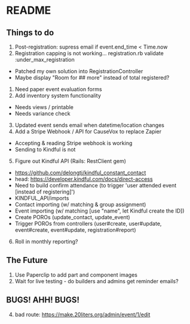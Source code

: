 # README

## Things to do
1. Post-registration: supress email if event.end_time < Time.now
1. Registration capping is not working... registration.rb validate :under_max_registration
  * Patched my own solution into RegistrationController
  * Maybe display "Room for ## more" instead of total registered?
1. Need paper event evaluation forms
1. Add inventory system functionality
  * Needs views / printable
  * Needs variance check
3. Updated event sends email when datetime/location changes
4. Add a Stripe Webhook / API for CauseVox to replace Zapier
  * Accepting & reading Stripe webhook is working
  * Sending to Kindful is not
5. Figure out Kindful API (Rails: RestClient gem)
  * https://github.com/delongtj/kindful_constant_contact
  * head: https://developer.kindful.com/docs/direct-access
  * Need to build confirm attendance (to trigger 'user attended event [instead of registering]')
  * KINDFUL_API/imports
  * Contact importing (w/ matching & group assignment)
  * Event importing (w/ matching [use "name", let Kindful create the ID])
  * Create POROs (update_contact, update_event)
  * Trigger POROs from controllers (user#create, user#update, event#create, event#update, registration#report)
6. Roll in monthly reporting?

## The Future
1. Use Paperclip to add part and component images
1. Wait for live testing - do builders and admins get reminder emails?

## BUGS! AHH! BUGS!
4. bad route: https://make.20liters.org/admin/event/1/edit


